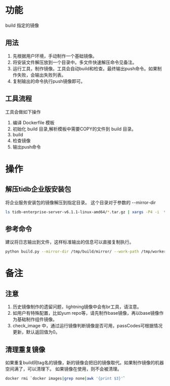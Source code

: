 # 功能
build  指定的镜像

## 用法
1. 先根据用户环境，手动制作一个基础镜像。
2. 将安装文件解压放到一个目录中。多文件快速解压命令见备注。
3. 运行工具，制作镜像。工具会自动build和检查。最终输出push命令。如果制作失败，会输出失败列表。
4. 复制输出的命令执行push镜像即可。

## 工具流程
工具会做如下操作
1. 编译 Dockerfile 模板
2. 初始化 build 目录,解析模板中需要COPY的文件到 build 目录。
3. build
4. 检查镜像
5. 输出push命令

# 操作
## 解压tidb企业版安装包
将企业服务安装包的镜像解压到指定目录。 这个目录对于参数的 --mirror-dir
```bash
ls tidb-enterprise-server-v6.1.1-linux-amd64/*.tar.gz | xargs -P4 -i  tar xzvf '{}' -C mirror
```
## 参考命令
建议将日志输出到文件，这样标准输出的信息可以直接复制执行。
```bash
python build.py --mirror-dir /tmp/build/mirror/ --work-path /tmp/worker/ --dockerfile-template dockerfile/tikv --base-image gcr.io/pingcap-public/pingcap/alpine-glibc:alpine-3.14.3 --image-namespace "pingcap.com/test" --image-version v6.1.1 --log-file=/tmp/build.log
```

# 备注
## 注意
1. 历史镜像制作的遗留问题，lightning镜像中会有br工具，请注意。
2. 如用户有特殊配置，比如yum repo等，请先制作base镜像，再以base镜像作为基础制作组件镜像。
3. check_image 中，通过运行镜像判断镜像是否可用，passCodes可根据情况更新，默认返回值为0。

## 清理重复镜像
如果重复build同tag名的镜像，新的镜像会把旧的镜像取代。如果制作镜像的机器空间满了，可以清理下。
如果镜像在使用，则不会被清理。
``` bash
docker rmi `docker images|grep none|awk '{print $3}'`
```